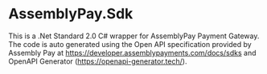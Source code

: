 # AssemblyPay.Sdk

This is a .Net Standard 2.0 C# wrapper for AssemblyPay Payment Gateway. The code is auto generated using the Open API specification provided by Assembly Pay at https://developer.assemblypayments.com/docs/sdks and OpenAPI Generator (https://openapi-generator.tech/).   
